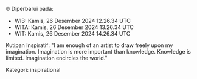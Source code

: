 ⏰ Diperbarui pada:
- WIB: Kamis, 26 Desember 2024 12.26.34 UTC
- WITA: Kamis, 26 Desember 2024 13.26.34 UTC
- WIT: Kamis, 26 Desember 2024 14.26.34 UTC

Kutipan Inspiratif:
"I am enough of an artist to draw freely upon my imagination. Imagination is more important than knowledge. Knowledge is limited. Imagination encircles the world."


Kategori: inspirational

